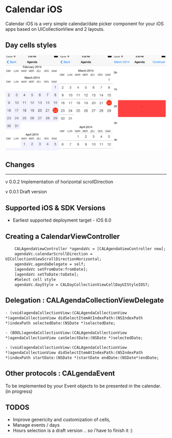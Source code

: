 Calendar iOS
==================

Calendar iOS is a very simple calendar/date picker component for your iOS apps based on UICollectionView and 2 layouts.

Day cells styles
---------------------------------------------------
![Image](./Screenshots/Calendar.png)

## Changes
---------------------------------------------------
v 0.0.2 
	Implementation of horizontal scrollDirection
	
v 0.0.1 
	Draft version

Supported iOS & SDK Versions
---------------------------------------------------

* Earliest supported deployment target - iOS 6.0

Creating a CalendarViewController
---------------------------------------------------


```objc
    CALAgendaViewController *agendaVc = [CALAgendaViewController new];
    agendaVc.calendarScrollDirection = UICollectionViewScrollDirectionHorizontal;
    agendaVc.agendaDelegate = self;
    [agendaVc setFromDate:fromDate];
    [agendaVc setToDate:toDate];
    #Select cell style
	agendaVc.dayStyle = CALDayCollectionViewCellDayUIStyleIOS7;
```

Delegation : CALAgendaCollectionViewDelegate
---------------------------------------------------


```objc
- (void)agendaCollectionView:(CALAgendaCollectionView *)agendaCollectionView didSelectItemAtIndexPath:(NSIndexPath *)indexPath selectedDate:(NSDate *)selectedDate;
```


```objc
- (BOOL)agendaCollectionView:(CALAgendaCollectionView *)agendaCollectionView canSelectDate:(NSDate *)selectedDate;
```


```objc
- (void)agendaCollectionView:(CALAgendaCollectionView *)agendaCollectionView didSelectItemAtIndexPath:(NSIndexPath *)indexPath startDate:(NSDate *)startDate endDate:(NSDate*)endDate;
```

Other protocols : CALgendaEvent
---------------------------------------------------
To be implemented by your Event objects to be presented in the calendar. (in progress)

TODOS
---------------------------------------------------

- Improve genericity and customization of cells,
- Manage events / days
- Hours selection is a draft version .. so i'have to finish it :)




